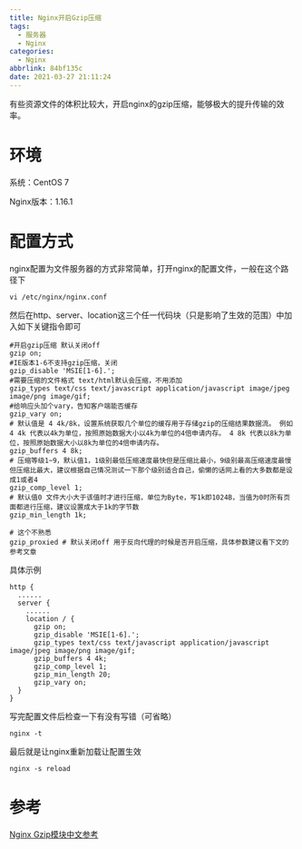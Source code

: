 ```yaml
---
title: Nginx开启Gzip压缩
tags:
  - 服务器
  - Nginx
categories:
  - Nginx
abbrlink: 84bf135c
date: 2021-03-27 21:11:24
---
```



有些资源文件的体积比较大，开启nginx的gzip压缩，能够极大的提升传输的效率。

<!-- more -->

# 环境

系统：CentOS 7

Nginx版本：1.16.1



# 配置方式

nginx配置为文件服务器的方式非常简单，打开nginx的配置文件，一般在这个路径下

``` shell
vi /etc/nginx/nginx.conf
```

然后在http、server、location这三个任一代码块（只是影响了生效的范围）中加入如下关键指令即可

``` shell
#开启gzip压缩 默认关闭off
gzip on;
#IE版本1-6不支持gzip压缩，关闭
gzip_disable 'MSIE[1-6].';
#需要压缩的文件格式 text/html默认会压缩，不用添加
gzip_types text/css text/javascript application/javascript image/jpeg image/png image/gif; 
#给响应头加个vary，告知客户端能否缓存
gzip_vary on; 
# 默认值是 4 4k/8k，设置系统获取几个单位的缓存用于存储gzip的压缩结果数据流。 例如 4 4k 代表以4k为单位，按照原始数据大小以4k为单位的4倍申请内存。 4 8k 代表以8k为单位，按照原始数据大小以8k为单位的4倍申请内存。
gzip_buffers 4 8k;
# 压缩等级1~9，默认值1，1级别最低压缩速度最快但是压缩比最小，9级别最高压缩速度最慢但压缩比最大，建议根据自己情况测试一下那个级别适合自己，偷懒的话网上看的大多数都是设成1或者4
gzip_comp_level 1; 
# 默认值0 文件大小大于该值时才进行压缩，单位为Byte，写1k即1024B，当值为0时所有页面都进行压缩，建议设置成大于1k的字节数
gzip_min_length 1k; 

# 这个不熟悉
gzip_proxied # 默认关闭off 用于反向代理的时候是否开启压缩，具体参数建议看下文的参考文章
```

具体示例

``` shell
http {
  ......
  server {
    ......
    location / {
      gzip on;
      gzip_disable 'MSIE[1-6].';
      gzip_types text/css text/javascript application/javascript image/jpeg image/png image/gif; 
      gzip_buffers 4 4k;
      gzip_comp_level 1;
      gzip_min_length 20;
      gzip_vary on; 
  }
}
```

写完配置文件后检查一下有没有写错（可省略）

``` shell
nginx -t
```

最后就是让nginx重新加载让配置生效

``` shell
nginx -s reload
```



# 参考

[Nginx Gzip模块中文参考](https://www.nginx.cn/doc/standard/httpgzip.html)

